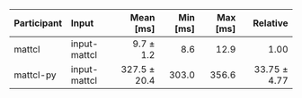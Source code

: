| Participant | Input | Mean [ms] | Min [ms] | Max [ms] | Relative |
|:---|:---|---:|---:|---:|---:|
| mattcl | input-mattcl | 9.7 ± 1.2 | 8.6 | 12.9 | 1.00 |
| mattcl-py | input-mattcl | 327.5 ± 20.4 | 303.0 | 356.6 | 33.75 ± 4.77 |
